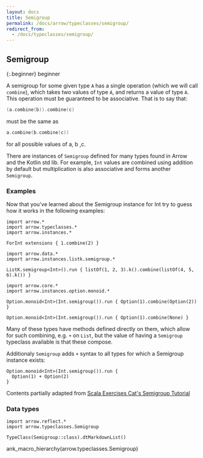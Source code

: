 ```yaml
---
layout: docs
title: Semigroup
permalink: /docs/arrow/typeclasses/semigroup/
redirect_from:
  - /docs/typeclasses/semigroup/
---
```


## Semigroup

{:.beginner}
beginner

A semigroup for some given type `A` has a single operation (which we will call `combine`), which takes two values of type `A`, and returns a value of type `A`. This operation must be guaranteed to be associative. That is to say that:

```kotlin
(a.combine(b)).combine(c)
```

must be the same as

```kotlin
a.combine(b.combine(c))
```

for all possible values of a, b ,c.

There are instances of `Semigroup` defined for many types found in Arrow and the Kotlin std lib.
For example, `Int` values are combined using addition by default but multiplication is also associative and forms another `Semigroup`.

### Examples

Now that you've learned about the Semigroup instance for Int try to guess how it works in the following examples:

```kotlin:ank
import arrow.*
import arrow.typeclasses.*
import arrow.instances.*

ForInt extensions { 1.combine(2) }
```

```kotlin:ank   
import arrow.data.*
import arrow.instances.listk.semigroup.*

ListK.semigroup<Int>().run { listOf(1, 2, 3).k().combine(listOf(4, 5, 6).k()) }
```

```kotlin:ank
import arrow.core.*
import arrow.instances.option.monoid.*

Option.monoid<Int>(Int.semigroup()).run { Option(1).combine(Option(2)) }
```

```kotlin:ank
Option.monoid<Int>(Int.semigroup()).run { Option(1).combine(None) }
```

Many of these types have methods defined directly on them, which allow for such combining, e.g. `+` on `List`, but the value of having a `Semigroup` typeclass available is that these compose.

Additionaly `Semigroup` adds `+` syntax to all types for which a Semigroup instance exists:

```kotlin:ank
Option.monoid<Int>(Int.semigroup()).run {
  Option(1) + Option(2)
}
```

Contents partially adapted from [Scala Exercises Cat's Semigroup Tutorial](https://www.scala-exercises.org/cats/semigroup)


### Data types

```kotlin:ank:replace
import arrow.reflect.*
import arrow.typeclasses.Semigroup

TypeClass(Semigroup::class).dtMarkdownList()
```

ank_macro_hierarchy(arrow.typeclasses.Semigroup)
